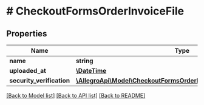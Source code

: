 # # CheckoutFormsOrderInvoiceFile

## Properties

Name | Type | Description | Notes
------------ | ------------- | ------------- | -------------
**name** | **string** |  | [optional]
**uploaded_at** | [**\DateTime**](\DateTime.md) |  | [optional]
**security_verification** | [**\AllegroApi\Model\CheckoutFormsOrderInvoiceFileSecurityVerification**](CheckoutFormsOrderInvoiceFileSecurityVerification.md) |  | [optional]

[[Back to Model list]](../../README.md#models) [[Back to API list]](../../README.md#endpoints) [[Back to README]](../../README.md)
